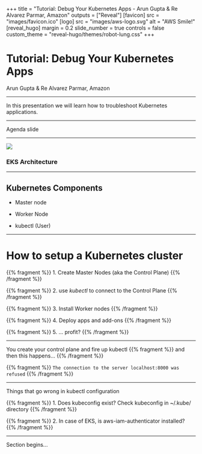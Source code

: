+++
title = "Tutorial: Debug Your Kubernetes Apps - Arun Gupta & Re Alvarez Parmar, Amazon"
outputs = ["Reveal"]
[favicon]
src = "images/favicon.ico"
[logo]
src = "images/aws-logo.svg"
alt = "AWS Smile!"
[reveal_hugo]
margin = 0.2
slide_number = true
controls = false
custom_theme = "reveal-hugo/themes/robot-lung.css"
+++

# Tutorial: Debug Your Kubernetes Apps
 Arun Gupta & Re Alvarez Parmar, Amazon


---

In this presentation we will learn how to troubleshoot Kubernetes applications. 

---

Agenda slide

---

![](images/eks-arch.jpg)

### EKS Architecture

---

## Kubernetes Components


- Master node

- Worker Node

- kubectl (User)

---

# How to setup a Kubernetes cluster

{{% fragment %}} 1. Create Master Nodes (aka the Control Plane) {{% /fragment %}}

{{% fragment %}} 2. use *kubectl* to connect to the Control Plane {{% /fragment %}}

{{% fragment %}} 3. Install Worker nodes {{% /fragment %}}

{{% fragment %}} 4. Deploy apps and add-ons {{% /fragment %}}

{{% fragment %}} 5. ... profit? {{% /fragment %}}

--- 

You create your control plane and fire up kubectl
{{% fragment %}} and then this happens... {{% /fragment %}}

{{% fragment %}} `The connection to the server localhost:8000 was refused` {{% /fragment %}}

---

Things that go wrong in kubectl configuration

{{% fragment %}} 1. Does kubeconfig exist? Check kubeconfig in ~/.kube/ directory {{% /fragment %}}

{{% fragment %}} 2. In case of EKS, is aws-iam-authenticator installed? {{% /fragment %}}

---

Section begins...
